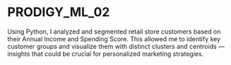 # PRODIGY_ML_02
Using Python, I analyzed and segmented retail store customers based on their Annual Income and Spending Score. This allowed me to identify key customer groups and visualize them with distinct clusters and centroids — insights that could be crucial for personalized marketing strategies.
